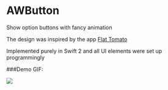 # AWButton

Show option buttons with fancy animation

The design was inspired by the app [Flat Tomato](https://itunes.apple.com/us/app/flat-tomato-time-management/id719462746?mt=8)

Implemented purely in Swift 2 and all UI elements were set up programmingly

###Demo GIF:

![](https://github.com/hkalexling/AWButton/blob/master/AWButton.gif)
